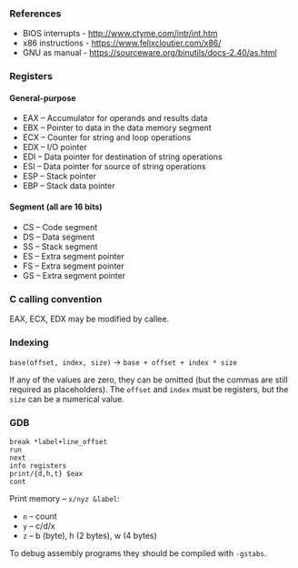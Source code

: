 ### References

* BIOS interrupts - http://www.ctyme.com/intr/int.htm
* x86 instructions - https://www.felixcloutier.com/x86/
* GNU as manual - https://sourceware.org/binutils/docs-2.40/as.html

### Registers

#### General-purpose

* EAX – Accumulator for operands and results data
* EBX – Pointer to data in the data memory segment
* ECX – Counter for string and loop operations
* EDX – I/O pointer
* EDI – Data pointer for destination of string operations
* ESI – Data pointer for source of string operations
* ESP – Stack pointer
* EBP – Stack data pointer

#### Segment (all are 16 bits)

* CS – Code segment
* DS – Data segment
* SS – Stack segment
* ES – Extra segment pointer
* FS – Extra segment pointer
* GS – Extra segment pointer


### C calling convention

EAX, ECX, EDX may be modified by callee.


### Indexing

`base(offset, index, size)` -> `base + offset + index * size`

If any of the values are zero, they can be omitted (but the commas are still required as placeholders). The `offset` and `index` must be registers, but the `size` can be a numerical value.


### GDB

```
break *label+line_offset
run
next
info registers
print/{d,h,t} $eax
cont
```

Print memory – `x/nyz &label`:
* `n` – count
* `y` – c/d/x
* `z` – b (byte), h (2 bytes), w (4 bytes)

To debug assembly programs they should be compiled with `-gstabs`.